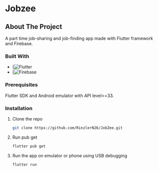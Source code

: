 # Jobzee

<!-- ABOUT THE PROJECT -->
## About The Project

A part time job-sharing and job-finding app made with Flutter framework and Firebase.

### Built With

* [![Flutter](https://img.shields.io/badge/Flutter-02569B?style=for-the-badge&logo=flutter)
* [![Firebase](https://img.shields.io/badge/Firebase-DD2C00?style=for-the-badge&logo=firebase)


### Prerequisites

Flutter SDK and Android emulator with API level>=33.

### Installation

1. Clone the repo
   ```sh
   git clone https://github.com/RinzlerN26/JobZee.git
   ```
2. Run pub get
   ```sh
   flutter pub get
   ```
3. Run the app on emulator or phone using USB debugging
   ```js
   flutter run
   ```






